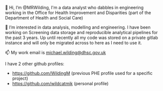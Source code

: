👋 Hi, I’m @MRWilding, I'm a data analyst who dabbles in engineering working in the Office for Health Improvement and Disparities (part of the Department of Health and Social Care)

👀 I’m interested in data analysis, modelling and engineering. I have been working on Screening data storage and reproducible analytical pipelines for the past 3 years. Up until recently all my code was stored on a private gitlab instance and will only be migrated across to here as I need to use it.

📫 My work email is michael.wilding@dhsc.gov.uk

I have 2 other github profiles:

- https://github.com/WildingM (previous PHE profile used for a specific project)
- https://github.com/wildcatmik (personal profile)

<!---
MRWilding/MRWilding is a ✨ special ✨ repository because its `README.md` (this file) appears on your GitHub profile.
You can click the Preview link to take a look at your changes.
--->
